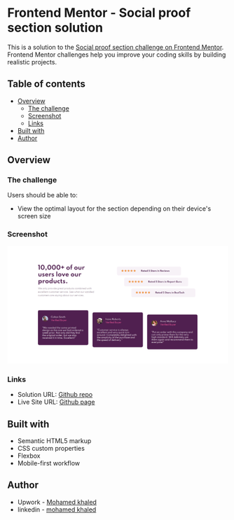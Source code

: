 # Frontend Mentor - Social proof section solution

This is a solution to the [Social proof section challenge on Frontend Mentor](https://www.frontendmentor.io/challenges/social-proof-section-6e0qTv_bA). Frontend Mentor challenges help you improve your coding skills by building realistic projects. 

## Table of contents

- [Overview](#overview)
  - [The challenge](#the-challenge)
  - [Screenshot](#screenshot)
  - [Links](#links)
- [Built with](#built-with)
- [Author](#author)

## Overview

### The challenge

Users should be able to:

- View the optimal layout for the section depending on their device's screen size

### Screenshot

![](./images/screencapture-file-E-udacity-projects-mentor-social-proof-section-master-index-html-2022-04-04-08_00_02.png)

### Links

- Solution URL: [Github repo](https://github.com/mohamedkhaled4053/Social-proof-section)
- Live Site URL: [Github page](https://mohamedkhaled4053.github.io/Social-proof-section/)

## Built with

- Semantic HTML5 markup
- CSS custom properties
- Flexbox
- Mobile-first workflow

## Author

- Upwork - [Mohamed khaled](https://www.upwork.com/freelancers/~01a5a737ea63245d57)
- linkedin - [mohamed khaled](https://www.linkedin.com/in/mohamed-khaled-58602722b/)
